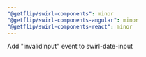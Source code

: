 ```yaml
---
"@getflip/swirl-components": minor
"@getflip/swirl-components-angular": minor
"@getflip/swirl-components-react": minor
---
```


Add "invalidInput" event to swirl-date-input
